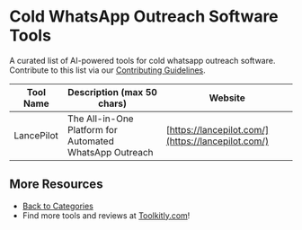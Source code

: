 # Cold WhatsApp Outreach Software Tools

A curated list of AI-powered tools for cold whatsapp outreach software. Contribute to this list via our [Contributing Guidelines](https://github.com/ToolkitlyAI/awesome-ai-tools/blob/master/CONTRIBUTING.md).

| Tool Name | Description (max 50 chars) | Website |
|-----------|----------------------------|---------|
| LancePilot | The All-in-One Platform for Automated WhatsApp Outreach | [https://lancepilot.com/](https://lancepilot.com/) |

## More Resources
- [Back to Categories](https://github.com/ToolkitlyAI/awesome-ai-tools/blob/master/README.md)
- Find more tools and reviews at [Toolkitly.com](https://toolkitly.com)!
